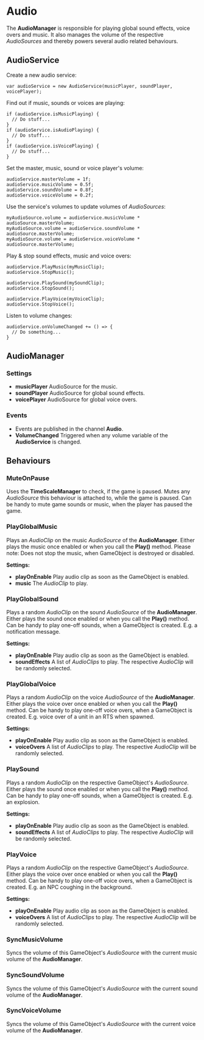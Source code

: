 # Audio

The **AudioManager** is responsible for playing global sound effects, voice overs and music. It also manages the volume of the respective *AudioSources* and thereby powers several audio related behaviours. 

## AudioService

Create a new audio service:

```
var audioService = new AudioService(musicPlayer, soundPlayer, voicePlayer);
```

Find out if music, sounds or voices are playing:

```
if (audioService.isMusicPlaying) {
  // Do stuff...
}
if (audioService.isAudioPlaying) {
  // Do stuff...
}
if (audioService.isVoicePlaying) {
  // Do stuff...
}
```

Set the master, music, sound or voice player's volume:

```
audioService.masterVolume = 1f;
audioService.musicVolume = 0.5f;
audioService.soundVolume = 0.8f;
audioService.voiceVolume = 0.2f;
```

Use the service's volumes to update volumes of *AudioSources*:

```
myAudioSource.volume = audioService.musicVolume * audioSource.masterVolume;
myAudioSource.volume = audioService.soundVolume * audioSource.masterVolume;
myAudioSource.volume = audioService.voiceVolume * audioSource.masterVolume;
```

Play & stop sound effects, music and voice overs:

```
audioService.PlayMusic(myMusicClip);
audioService.StopMusic();

audioService.PlaySound(mySoundClip);
audioService.StopSound();

audioService.PlayVoice(myVoiceClip);
audioService.StopVoice();
```

Listen to volume changes:

```
audioService.onVolumeChanged += () => {
  // Do something...
}
```

## AudioManager

### Settings

- **musicPlayer** AudioSource for the music.
- **soundPlayer** AudioSource for global sound effects.
- **voicePlayer** AudioSource for global voice overs.

### Events

- Events are published in the channel **Audio**.
- **VolumeChanged** Triggered when any volume variable of the **AudioService** is changed.

## Behaviours

### MuteOnPause

Uses the **TimeScaleManager** to check, if the game is paused. Mutes any *AudioSource* this behaviour is attached to, while the game is paused. Can be handy to mute game sounds or music, when the player has paused the game.

### PlayGlobalMusic

Plays an *AudioClip* on the music *AudioSource* of the **AudioManager**. Either plays the music once enabled or when you call the **Play()** method. Please note: Does not stop the music, when GameObject is destroyed or disabled.

**Settings:**

- **playOnEnable** Play audio clip as soon as the GameObject is enabled.
- **music** The *AudioClip* to play.

### PlayGlobalSound

Plays a random *AudioClip* on the sound *AudioSource* of the **AudioManager**. Either plays the sound once enabled or when you call the **Play()** method. Can be handy to play one-off sounds, when a GameObject is created. E.g. a notification message.

**Settings:**

- **playOnEnable** Play audio clip as soon as the GameObject is enabled.
- **soundEffects** A list of *AudioClips* to play. The respective *AudioClip* will be randomly selected.

### PlayGlobalVoice

Plays a random *AudioClip* on the voice *AudioSource* of the **AudioManager**. Either plays the voice over once enabled or when you call the **Play()** method. Can be handy to play one-off voice overs, when a GameObject is created. E.g. voice over of a unit in an RTS when spawned.

**Settings:**

- **playOnEnable** Play audio clip as soon as the GameObject is enabled.
- **voiceOvers** A list of *AudioClips* to play. The respective *AudioClip* will be randomly selected.

### PlaySound

Plays a random *AudioClip* on the respective GameObject's *AudioSource*. Either plays the sound once enabled or when you call the **Play()** method. Can be handy to play one-off sounds, when a GameObject is created. E.g. an explosion.

**Settings:**

- **playOnEnable** Play audio clip as soon as the GameObject is enabled.
- **soundEffects** A list of *AudioClips* to play. The respective *AudioClip* will be randomly selected.

### PlayVoice

Plays a random *AudioClip* on the respective GameObject's *AudioSource*. Either plays the voice over once enabled or when you call the **Play()** method. Can be handy to play one-off voice overs, when a GameObject is created. E.g. an NPC coughing in the background.

**Settings:**

- **playOnEnable** Play audio clip as soon as the GameObject is enabled.
- **voiceOvers** A list of *AudioClips* to play. The respective *AudioClip* will be randomly selected.

### SyncMusicVolume

Syncs the volume of this GameObject's *AudioSource* with the current music volume of the **AudioManager**.

### SyncSoundVolume

Syncs the volume of this GameObject's *AudioSource* with the current sound volume of the **AudioManager**.

### SyncVoiceVolume

Syncs the volume of this GameObject's *AudioSource* with the current voice volume of the **AudioManager**.
